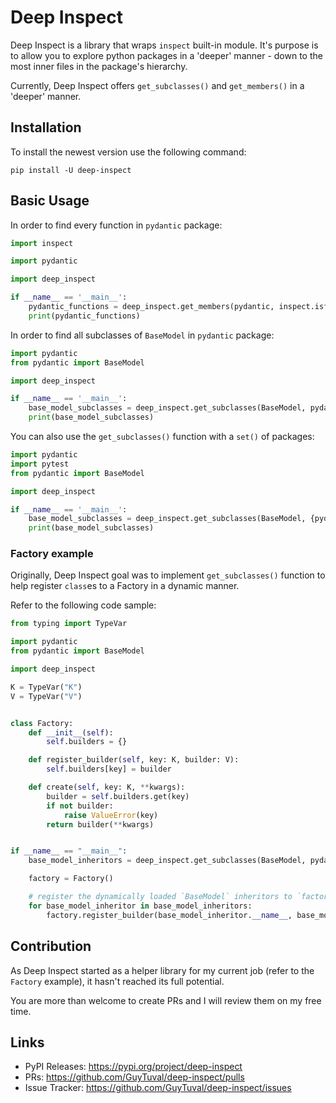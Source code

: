Deep Inspect
============

Deep Inspect is a library that wraps `inspect` built-in module. It's purpose
is to allow you to explore python packages in a 'deeper' manner -
down to the most inner files in the package's hierarchy.

Currently, Deep Inspect offers `get_subclasses()` and `get_members()` in a 'deeper' manner.


Installation
----------
To install the newest version use the following command:
```
pip install -U deep-inspect
```


Basic Usage
----------------
In order to find every function in `pydantic` package:
```python
import inspect

import pydantic

import deep_inspect

if __name__ == '__main__':
    pydantic_functions = deep_inspect.get_members(pydantic, inspect.isfunction)
    print(pydantic_functions)
```

In order to find all subclasses of `BaseModel` in `pydantic` package:
```python
import pydantic
from pydantic import BaseModel

import deep_inspect

if __name__ == '__main__':
    base_model_subclasses = deep_inspect.get_subclasses(BaseModel, pydantic)
    print(base_model_subclasses)
```

You can also use the `get_subclasses()` function with a `set()` of packages:

```python
import pydantic
import pytest
from pydantic import BaseModel

import deep_inspect

if __name__ == '__main__':
    base_model_subclasses = deep_inspect.get_subclasses(BaseModel, {pydantic, pytest})
    print(base_model_subclasses)
```

### Factory example
Originally, Deep Inspect goal was to implement `get_subclasses()` function to help register `class`es
to a Factory in a dynamic manner.

Refer to the following code sample:
```python
from typing import TypeVar

import pydantic
from pydantic import BaseModel

import deep_inspect

K = TypeVar("K")
V = TypeVar("V")


class Factory:
    def __init__(self):
        self.builders = {}

    def register_builder(self, key: K, builder: V):
        self.builders[key] = builder

    def create(self, key: K, **kwargs):
        builder = self.builders.get(key)
        if not builder:
            raise ValueError(key)
        return builder(**kwargs)


if __name__ == "__main__":
    base_model_inheritors = deep_inspect.get_subclasses(BaseModel, pydantic)

    factory = Factory()

    # register the dynamically loaded `BaseModel` inheritors to `factory`
    for base_model_inheritor in base_model_inheritors:
        factory.register_builder(base_model_inheritor.__name__, base_model_inheritor)

```


Contribution
------------

As Deep Inspect started as a helper library for my current job (refer to the `Factory` example), 
it hasn't reached its full potential.

You are more than welcome to create PRs and I will review them on my free time.

Links
-----
- PyPI Releases: https://pypi.org/project/deep-inspect
- PRs: https://github.com/GuyTuval/deep-inspect/pulls
- Issue Tracker: https://github.com/GuyTuval/deep-inspect/issues
